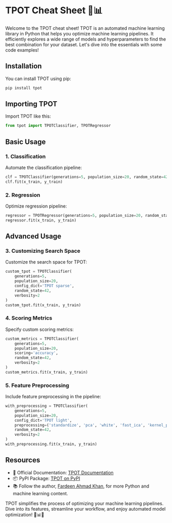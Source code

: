 # TPOT Cheat Sheet 🧬📊

Welcome to the TPOT cheat sheet! TPOT is an automated machine learning library in Python that helps you optimize machine learning pipelines. It efficiently explores a wide range of models and hyperparameters to find the best combination for your dataset. Let's dive into the essentials with some code examples!

## Installation

You can install TPOT using pip:

```bash
pip install tpot
```

## Importing TPOT

Import TPOT like this:

```python
from tpot import TPOTClassifier, TPOTRegressor
```

## Basic Usage

### 1. Classification

Automate the classification pipeline:

```python
clf = TPOTClassifier(generations=5, population_size=20, random_state=42, verbosity=2)
clf.fit(x_train, y_train)
```

### 2. Regression

Optimize regression pipeline:

```python
regressor = TPOTRegressor(generations=5, population_size=20, random_state=42, verbosity=2)
regressor.fit(x_train, y_train)
```

## Advanced Usage

### 3. Customizing Search Space

Customize the search space for TPOT:

```python
custom_tpot = TPOTClassifier(
    generations=5,
    population_size=20,
    config_dict='TPOT sparse',
    random_state=42,
    verbosity=2
)
custom_tpot.fit(x_train, y_train)
```

### 4. Scoring Metrics

Specify custom scoring metrics:

```python
custom_metrics = TPOTClassifier(
    generations=5,
    population_size=20,
    scoring='accuracy',
    random_state=42,
    verbosity=2
)
custom_metrics.fit(x_train, y_train)
```

### 5. Feature Preprocessing

Include feature preprocessing in the pipeline:

```python
with_preprocessing = TPOTClassifier(
    generations=5,
    population_size=20,
    config_dict='TPOT light',
    preprocessing=('standardize', 'pca', 'white', 'fast_ica', 'kernel_pca'),
    random_state=42,
    verbosity=2
)
with_preprocessing.fit(x_train, y_train)
```

## Resources

- 📖 Official Documentation: [TPOT Documentation](http://epistasislab.github.io/tpot/)
- 📦 PyPI Package: [TPOT on PyPI](https://pypi.org/project/tpot/)
- 📚 Follow the author, [Fardeen Ahmad Khan](https://github.com/I-Fardeen), for more Python and machine learning content.

TPOT simplifies the process of optimizing your machine learning pipelines. Dive into its features, streamline your workflow, and enjoy automated model optimization! 🧬📊🚀
